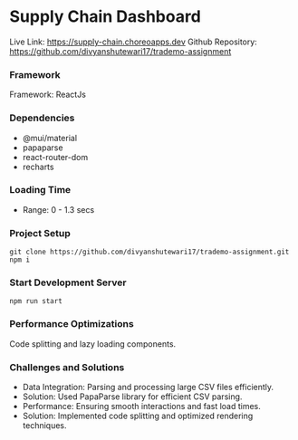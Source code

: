 # Supply Chain Dashboard

Live Link: https://supply-chain.choreoapps.dev
Github Repository: https://github.com/divyanshutewari17/trademo-assignment

### Framework
Framework: ReactJs

### Dependencies
* @mui/material
* papaparse
* react-router-dom
* recharts

### Loading Time
* Range: 0 - 1.3 secs

### Project Setup
```
git clone https://github.com/divyanshutewari17/trademo-assignment.git
npm i
```

### Start Development Server
```
npm run start
```
### Performance Optimizations

Code splitting and lazy loading components.


### Challenges and Solutions

* Data Integration: Parsing and processing large CSV files efficiently.
* Solution: Used PapaParse library for efficient CSV parsing.
* Performance: Ensuring smooth interactions and fast load times.
* Solution: Implemented code splitting and optimized rendering techniques.


